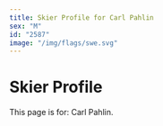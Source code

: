 ```yaml
---
title: Skier Profile for Carl Pahlin
sex: "M"
id: "2587"
image: "/img/flags/swe.svg" 
---
```


# Skier Profile

This page is for: Carl Pahlin.
    